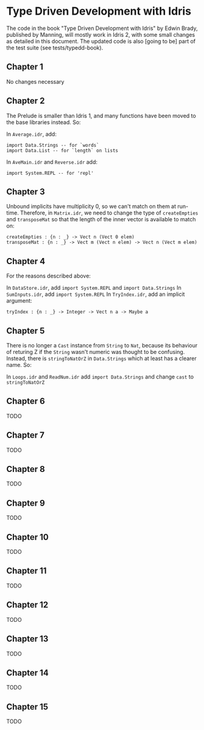 Type Driven Development with Idris
==================================

The code in the book "Type Driven Development with Idris" by Edwin Brady,
published by Manning, will mostly work in Idris 2, with some small changes
as detailed in this document. The updated code is also [going to be] part
of the test suite (see tests/typedd-book).

Chapter 1
---------

No changes necessary

Chapter 2
---------

The Prelude is smaller than Idris 1, and many functions have been moved to
the base libraries instead. So: 

In `Average.idr`, add:

    import Data.Strings -- for `words`
    import Data.List -- for `length` on lists

In `AveMain.idr` and `Reverse.idr` add:

    import System.REPL -- for 'repl'

Chapter 3
---------

Unbound implicits have multiplicity 0, so we can't match on them at run-time.
Therefore, in `Matrix.idr`, we need to change the type of `createEmpties`
and `transposeMat` so that the length of the inner vector is available to
match on:

    createEmpties : {n : _} -> Vect n (Vect 0 elem)
    transposeMat : {n : _} -> Vect m (Vect n elem) -> Vect n (Vect m elem)

Chapter 4
---------

For the reasons described above:

In `DataStore.idr`, add `import System.REPL` and `import Data.Strings`
In `SumInputs.idr`, add `import System.REPL`
In `TryIndex.idr`, add an implicit argument:

    tryIndex : {n : _} -> Integer -> Vect n a -> Maybe a
    
Chapter 5
---------

There is no longer a `Cast` instance from `String` to `Nat`, because its
behaviour of returing Z if the `String` wasn't numeric was thought to be
confusing. Instead, there is `stringToNatOrZ` in `Data.Strings` which at least
has a clearer name. So:

In `Loops.idr` and `ReadNum.idr` add `import Data.Strings` and change `cast` to
`stringToNatOrZ`

Chapter 6
---------

TODO

Chapter 7
---------

TODO

Chapter 8
---------

TODO

Chapter 9
---------

TODO

Chapter 10
----------

TODO

Chapter 11
----------

TODO

Chapter 12
----------

TODO

Chapter 13
----------

TODO

Chapter 14
----------

TODO

Chapter 15
----------

TODO
